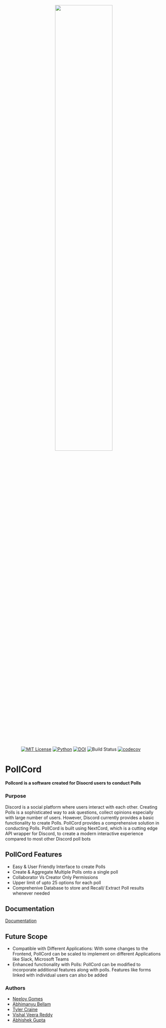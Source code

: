 
<p align="center"><img width=60.5% src="https://i.imgur.com/Nie0pck.png"></p>

&nbsp;&nbsp;&nbsp;&nbsp;&nbsp;&nbsp;&nbsp;&nbsp;&nbsp;&nbsp;&nbsp;&nbsp;
[![MIT License](https://img.shields.io/badge/License-MIT-green.svg)](https://choosealicense.com/licenses/mit/)
[![Python](https://img.shields.io/badge/python-v3.7+-green.svg)](https://docs.python.org/3/)
[![DOI](https://zenodo.org/badge/DOI/10.5281/zenodo.5539956.svg)](https://doi.org/10.5281/zenodo.5539956)
![Build Status](https://github.com/War-Keeper/ClassMateBot/actions/workflows/main.yml/badge.svg)
[![codecov](https://codecov.io/gh/War-Keeper/ClassMateBot/branch/main/graph/badge.svg)](https://codecov.io/gh/War-Keeper/ClassMateBot)


# PollCord
**Pollcord is a software created for Disocrd users to conduct Polls**

### Purpose
Discord is a social platform where users interact with each other. Creating Polls is a sophisticated way to ask questions, collect opinions especially with large number of users. However, Discord currently provides a basic functionality to create Polls. PollCord provides a comprehensive solution in conducting Polls. PollCord is built using NextCord, which is a cutting edge API wrapper for Discord, to create a modern interactive experience compared to most other Discord poll bots


## PollCord Features

- Easy & User Friendly Interface to create Polls
- Create & Aggregate Multiple Polls onto a single poll
- Collaborator Vs Creator Only Permissions
- Upper limit of upto 25 options for each poll 
- Comprehenive Database to store and Recall/ Extract Poll results whenever needed


## Documentation

[Documentation](https://github.com/ntgomes/PollCord/tree/main/docs)


## Future Scope

- Compatible with Different Applications: With some changes to the Frontend, PollCord can be scaled to implement on different Applications like Slack, Microsoft Teams
- Enhanced functionality with Polls: PollCord can be modified to incorporate additional features along with polls. Features like forms linked with individual users can also be added


### Authors

- [Neeloy Gomes](https://github.com/ntgomes)
- [Abhimanyu Bellam](https://github.com/AbhimanyuBellam)
- [Tyler Craine](https://github.com/tylerkcraine)
- [Vishal Veera Reddy](https://github.com/vishalveerareddy)
- [Abhishek Gupta](https://github.com/guptabhishek785)
